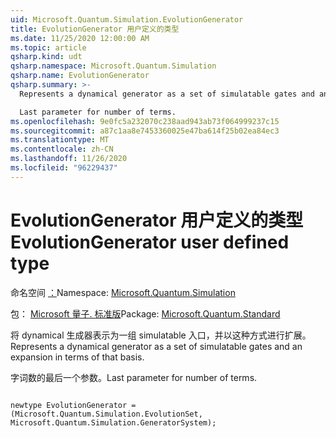 ```yaml
---
uid: Microsoft.Quantum.Simulation.EvolutionGenerator
title: EvolutionGenerator 用户定义的类型
ms.date: 11/25/2020 12:00:00 AM
ms.topic: article
qsharp.kind: udt
qsharp.namespace: Microsoft.Quantum.Simulation
qsharp.name: EvolutionGenerator
qsharp.summary: >-
  Represents a dynamical generator as a set of simulatable gates and an expansion in terms of that basis.

  Last parameter for number of terms.
ms.openlocfilehash: 9e0fc5a232070c238aad943ab73f064999237c15
ms.sourcegitcommit: a87c1aa8e7453360025e47ba614f25b02ea84ec3
ms.translationtype: MT
ms.contentlocale: zh-CN
ms.lasthandoff: 11/26/2020
ms.locfileid: "96229437"
---
```

# <a name="evolutiongenerator-user-defined-type"></a><span data-ttu-id="b84e5-102">EvolutionGenerator 用户定义的类型</span><span class="sxs-lookup"><span data-stu-id="b84e5-102">EvolutionGenerator user defined type</span></span>

<span data-ttu-id="b84e5-103">命名空间 [：](xref:Microsoft.Quantum.Simulation)</span><span class="sxs-lookup"><span data-stu-id="b84e5-103">Namespace: [Microsoft.Quantum.Simulation](xref:Microsoft.Quantum.Simulation)</span></span>

<span data-ttu-id="b84e5-104">包： [Microsoft 量子. 标准版](https://nuget.org/packages/Microsoft.Quantum.Standard)</span><span class="sxs-lookup"><span data-stu-id="b84e5-104">Package: [Microsoft.Quantum.Standard](https://nuget.org/packages/Microsoft.Quantum.Standard)</span></span>


<span data-ttu-id="b84e5-105">将 dynamical 生成器表示为一组 simulatable 入口，并以这种方式进行扩展。</span><span class="sxs-lookup"><span data-stu-id="b84e5-105">Represents a dynamical generator as a set of simulatable gates and an expansion in terms of that basis.</span></span>

<span data-ttu-id="b84e5-106">字词数的最后一个参数。</span><span class="sxs-lookup"><span data-stu-id="b84e5-106">Last parameter for number of terms.</span></span>

```qsharp

newtype EvolutionGenerator = (Microsoft.Quantum.Simulation.EvolutionSet, Microsoft.Quantum.Simulation.GeneratorSystem);
```

